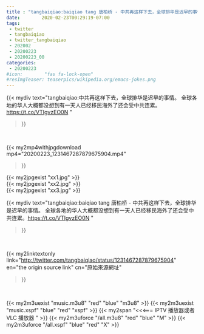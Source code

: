 ```yaml
---
title : "tangbaiqiao:baiqiao tang 唐柏桥 - 中共再这样下去，全球排华是迟早的事情。 全球各地的华人大概都没想到有一天人已经移民海外了还会受中共连累。https://t.co/VTIgvzEO0N "
date:        2020-02-23T00:29:19-07:00
tags:
 - twitter
 - tangbaiqiao
 - twitter_tangbaiqiao
 - 202002
 - 20200223
 - 20200223_00
categories:
 - 20200223
#icon:        "fas fa-lock-open"
#resImgTeaser: teaserpics/wikipedia.org/emacs-jokes.png
---
```


{{< mydiv text="tangbaiqiao:中共再这样下去，全球排华是迟早的事情。 全球各地的华人大概都没想到有一天人已经移民海外了还会受中共连累。https://t.co/VTIgvzEO0N "
>}}
<br>


{{< my2mp4withjpgdownload mp4="20200223_1231467287879675904.mp4"
>}}

{{< my2jpgexist "xx1.jpg" >}}<br>
{{< my2jpgexist "xx2.jpg" >}}<br>
{{< my2jpgexist "xx3.jpg" >}}<br>



{{< mydiv text="tangbaiqiao:baiqiao tang 唐柏桥 - 中共再这样下去，全球排华是迟早的事情。 全球各地的华人大概都没想到有一天人已经移民海外了还会受中共连累。https://t.co/VTIgvzEO0N "
>}}
<br>

{{< my2linktextonly link="http://twitter.com/tangbaiqiao/status/1231467287879675904"
en="the origin source link" cn="原始來源網址"
>}}


<br>

{{< my2m3uexist "music.m3u8" "red"  "blue" "m3u8" >}} {{< my2m3uexist "music.xspf" "blue" "red"  "xspf" >}} {{< my2span "<<<=== IPTV 播放器或者 VLC 播放器 " >}} {{< my2m3uforce "/all.m3u8" "red"  "blue" "M" >}} {{< my2m3uforce "/all.xspf" "blue" "red"  "X" >}} 
